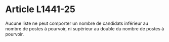 # Article L1441-25

Aucune liste ne peut comporter un nombre de candidats inférieur au nombre de postes à pourvoir, ni supérieur au double du nombre de postes à pourvoir.